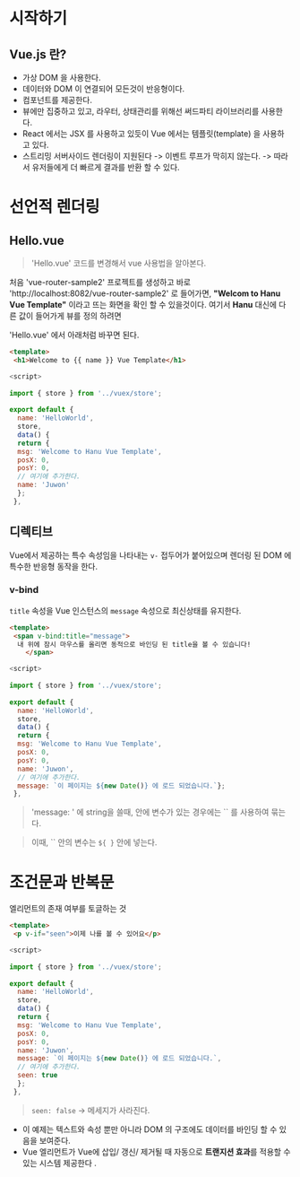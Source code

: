 # 시작하기
## Vue.js 란?
- 가상 DOM 을 사용한다.
- 데이터와 DOM 이 연결되어 모든것이 반응형이다.
- 컴포넌트를 제공한다.
- 뷰에만 집중하고 있고, 라우터, 상태관리를 위해선 써드파티 라이브러리를 사용한다.
- React 에서는 JSX 를 사용하고 있듯이 Vue 에서는 템플릿(template) 을 사용하고 있다.
- 스트리밍 서버사이드 렌더링이 지원된다
-> 이벤트 루프가 막히지 않는다.
-> 따라서 유저들에게 더 빠르게 결과를 반환 할 수 있다.

# 선언적 렌더링
## Hello.vue
> 'Hello.vue' 코드를 변경해서 vue 사용법을 알아본다.

처음 'vue-router-sample2' 프로젝트를 생성하고 바로 
'http://localhost:8082/vue-router-sample2' 로 들어가면,
**"Welcom to Hanu Vue Template"**
이라고 뜨는 화면을 확인 할 수 있을것이다.
여기서 **Hanu** 대신에 다른 값이 들어가게 뷰를 정의 하려면 

'Hello.vue' 에서 아래처럼 바꾸면 된다.
```html
<template>  
 <h1>Welcome to {{ name }} Vue Template</h1>
```
```js
<script>  
  
import { store } from '../vuex/store';  
  
export default {  
  name: 'HelloWorld',  
  store, 
  data() {  
  return {  
  msg: 'Welcome to Hanu Vue Template',  
  posX: 0,  
  posY: 0,
  // 여기에 추가한다.
  name: 'Juwon'  
  };  
 },
```
## 디렉티브
Vue에서 제공하는 특수 속성임을 나타내는 `v-` 접두어가 붙어있으며 렌더링 된 DOM 에 특수한 반응형 동작을 한다.

### v-bind
`title` 속성을 Vue 인스턴스의 `message` 속성으로 최신상태를 유지한다.

```html
<template>  
 <span v-bind:title="message">  
  내 위에 잠시 마우스를 올리면 동적으로 바인딩 된 title을 볼 수 있습니다!  
    </span>
```
```js
<script>  
  
import { store } from '../vuex/store';  
  
export default {  
  name: 'HelloWorld',  
  store,  
  data() {  
  return {  
  msg: 'Welcome to Hanu Vue Template',  
  posX: 0,  
  posY: 0,  
  name: 'Juwon',
  // 여기에 추가한다.  
  message: `이 페이지는 ${new Date()} 에 로드 되었습니다.`};  
 },
```
> 'message: ' 에 string을 쓸때,  안에 변수가 있는 경우에는 `` 를 사용하여 묶는다.

> 이때, `` 안의  변수는 `${ }` 안에 넣는다.

# 조건문과 반복문
엘리먼트의 존재 여부를 토글하는 것

```html
<template>   
 <p v-if="seen">이제 나를 볼 수 있어요</p>
```
```js
<script>  
  
import { store } from '../vuex/store';  
  
export default {  
  name: 'HelloWorld',  
  store,  
  data() {  
  return {  
  msg: 'Welcome to Hanu Vue Template',  
  posX: 0,  
  posY: 0,  
  name: 'Juwon',  
  message: `이 페이지는 ${new Date()} 에 로드 되었습니다.`,
  // 여기에 추가한다.
  seen: true  
  };  
 },
```
> `seen: false` -> 메세지가 사라진다.

- 이 예제는 텍스트와 속성 뿐만 아니라  DOM 의 구조에도 데이터를 바인딩 할 수 있음을 보여준다.
- Vue 엘리먼트가 Vue에 삽입/ 갱신/ 제거될 때 자동으로 **트랜지션 효과**를 적용할 수 있는 시스템 제공한다 .
